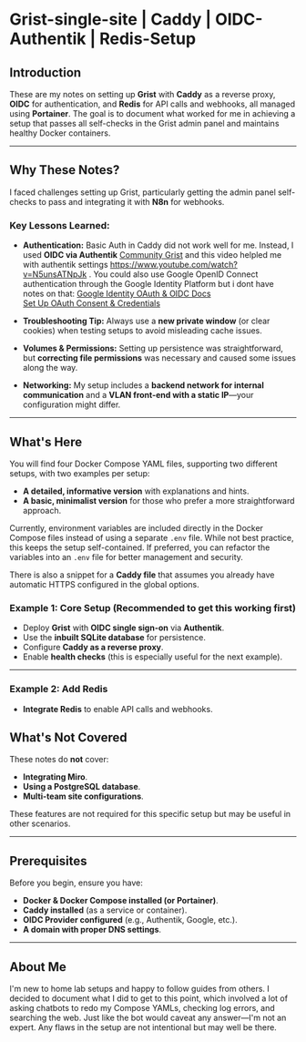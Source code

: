 # Grist-single-site | Caddy | OIDC-Authentik | Redis-Setup

## Introduction
These are my notes on setting up **Grist** with **Caddy** as a reverse proxy, **OIDC** for authentication, and **Redis** for API calls and webhooks, all managed using **Portainer**. The goal is to document what worked for me in achieving a setup that passes all self-checks in the Grist admin panel and maintains healthy Docker containers.

---

## Why These Notes?

I faced challenges setting up Grist, particularly getting the admin panel self-checks to pass and integrating it with **N8n** for webhooks.

### Key Lessons Learned:

- **Authentication:** Basic Auth in Caddy did not work well for me. Instead, I used **OIDC via Authentik** [Community Grist](https://community.getgrist.com/t/questions-about-self-hosted-grist-and-authentik-with-oidc/5250/8) and this video helpled me with authentik settings https://www.youtube.com/watch?v=N5unsATNpJk
. You could also use Google OpenID Connect authentication through the Google Identity Platform but i dont have notes on that:
  [Google Identity OAuth & OIDC Docs](https://developers.google.com/identity/protocols/oauth2)  
  [Set Up OAuth Consent & Credentials](https://console.cloud.google.com/apis/credentials)

- **Troubleshooting Tip:** Always use a **new private window** (or clear cookies) when testing setups to avoid misleading cache issues.
- **Volumes & Permissions:** Setting up persistence was straightforward, but **correcting file permissions** was necessary and caused some issues along the way.
- **Networking:** My setup includes a **backend network for internal communication** and a **VLAN front-end with a static IP**—your configuration might differ.

---

## What's Here

You will find four Docker Compose YAML files, supporting two different setups, with two examples per setup:

- **A detailed, informative version** with explanations and hints.
- **A basic, minimalist version** for those who prefer a more straightforward approach.

Currently, environment variables are included directly in the Docker Compose files instead of using a separate `.env` file. While not best practice, this keeps the setup self-contained. If preferred, you can refactor the variables into an `.env` file for better management and security.

There is also a snippet for a **Caddy file** that assumes you already have automatic HTTPS configured in the global options.

### **Example 1: Core Setup** (Recommended to get this working first)

- Deploy **Grist** with **OIDC single sign-on** via **Authentik**.
- Use the **inbuilt SQLite database** for persistence.
- Configure **Caddy as a reverse proxy**.
- Enable **health checks** (this is especially useful for the next example).
---
### **Example 2: Add Redis**

- **Integrate Redis** to enable API calls and webhooks.

## What's Not Covered

These notes do **not** cover:

- **Integrating Miro**.
- **Using a PostgreSQL database**.
- **Multi-team site configurations**.

These features are not required for this specific setup but may be useful in other scenarios.

---

## Prerequisites

Before you begin, ensure you have:

- **Docker & Docker Compose installed (or Portainer)**.
- **Caddy installed** (as a service or container).
- **OIDC Provider configured** (e.g., Authentik, Google, etc.).
- **A domain with proper DNS settings**.

---

## About Me

I'm new to home lab setups and happy to follow guides from others. I decided to document what I did to get to this point, which involved a lot of asking chatbots to redo my Compose YAMLs, checking log errors, and searching the web. Just like the bot would caveat any answer—I'm not an expert. Any flaws in the setup are not intentional but may well be there.

